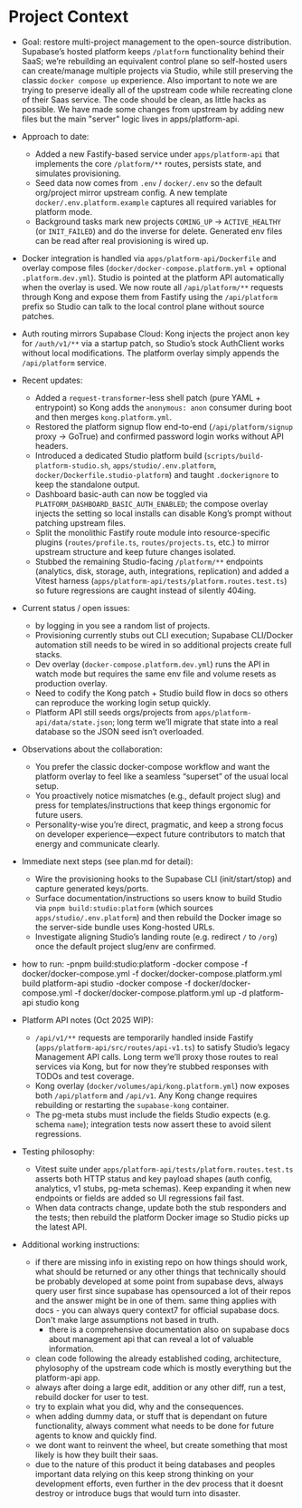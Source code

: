 # Project Context

- Goal: restore multi-project management to the open-source distribution. Supabase’s hosted platform keeps `/platform` functionality behind their SaaS; we’re rebuilding an equivalent control plane so self-hosted users can create/manage multiple projects via Studio, while still preserving the classic `docker compose up` experience. Also important to note we are trying to preserve ideally all of the upstream code while recreating clone of their Saas service. The code should be clean, as little hacks as possible. We have made some changes from upstream by adding new files but the main "server" logic lives in apps/platform-api.
- Approach to date:
  - Added a new Fastify-based service under `apps/platform-api` that implements the core `/platform/**` routes, persists state, and simulates provisioning.
  - Seed data now comes from `.env` / `docker/.env` so the default org/project mirror upstream config. A new template `docker/.env.platform.example` captures all required variables for platform mode.
  - Background tasks mark new projects `COMING_UP` → `ACTIVE_HEALTHY` (or `INIT_FAILED`) and do the inverse for delete. Generated env files can be read after real provisioning is wired up.
- Docker integration is handled via `apps/platform-api/Dockerfile` and overlay compose files (`docker/docker-compose.platform.yml` + optional `.platform.dev.yml`). Studio is pointed at the platform API automatically when the overlay is used. We now route all `/api/platform/**` requests through Kong and expose them from Fastify using the `/api/platform` prefix so Studio can talk to the local control plane without source patches.
- Auth routing mirrors Supabase Cloud: Kong injects the project anon key for `/auth/v1/**` via a startup patch, so Studio’s stock AuthClient works without local modifications. The platform overlay simply appends the `/api/platform` service.
- Recent updates:
  - Added a `request-transformer`-less shell patch (pure YAML + entrypoint) so Kong adds the `anonymous: anon` consumer during boot and then merges `kong.platform.yml`.
  - Restored the platform signup flow end-to-end (`/api/platform/signup` proxy → GoTrue) and confirmed password login works without API headers.
  - Introduced a dedicated Studio platform build (`scripts/build-platform-studio.sh`, `apps/studio/.env.platform`, `docker/Dockerfile.studio-platform`) and taught `.dockerignore` to keep the standalone output.
  - Dashboard basic-auth can now be toggled via `PLATFORM_DASHBOARD_BASIC_AUTH_ENABLED`; the compose overlay injects the setting so local installs can disable Kong’s prompt without patching upstream files.
  - Split the monolithic Fastify route module into resource-specific plugins (`routes/profile.ts`, `routes/projects.ts`, etc.) to mirror upstream structure and keep future changes isolated.
  - Stubbed the remaining Studio-facing `/platform/**` endpoints (analytics, disk, storage, auth, integrations, replication) and added a Vitest harness (`apps/platform-api/tests/platform.routes.test.ts`) so future regressions are caught instead of silently 404ing.
- Current status / open issues:
  - by logging in you see a random list of projects. 
  - Provisioning currently stubs out CLI execution; Supabase CLI/Docker automation still needs to be wired in so additional projects create full stacks.
  - Dev overlay (`docker-compose.platform.dev.yml`) runs the API in watch mode but requires the same env file and volume resets as production overlay.
  - Need to codify the Kong patch + Studio build flow in docs so others can reproduce the working login setup quickly.
  - Platform API still seeds orgs/projects from `apps/platform-api/data/state.json`; long term we’ll migrate that state into a real database so the JSON seed isn’t overloaded.
- Observations about the collaboration:
  - You prefer the classic docker-compose workflow and want the platform overlay to feel like a seamless “superset” of the usual local setup.
  - You proactively notice mismatches (e.g., default project slug) and press for templates/instructions that keep things ergonomic for future users.
  - Personality-wise you’re direct, pragmatic, and keep a strong focus on developer experience—expect future contributors to match that energy and communicate clearly.
- Immediate next steps (see plan.md for detail):
  - Wire the provisioning hooks to the Supabase CLI (init/start/stop) and capture generated keys/ports.
  - Surface documentation/instructions so users know to build Studio via `pnpm build:studio:platform` (which sources `apps/studio/.env.platform`) and then rebuild the Docker image so the server-side bundle uses Kong-hosted URLs.
  - Investigate aligning Studio’s landing route (e.g. redirect `/` to `/org`) once the default project slug/env are confirmed.
- how to run: 
  -pnpm build:studio:platform
  -docker compose -f docker/docker-compose.yml -f docker/docker-compose.platform.yml build platform-api studio
  -docker compose -f docker/docker-compose.yml -f docker/docker-compose.platform.yml up -d platform-api studio kong

- Platform API notes (Oct 2025 WIP):
  - `/api/v1/**` requests are temporarily handled inside Fastify (`apps/platform-api/src/routes/api-v1.ts`) to satisfy Studio’s legacy Management API calls. Long term we’ll proxy those routes to real services via Kong, but for now they’re stubbed responses with TODOs and test coverage.
  - Kong overlay (`docker/volumes/api/kong.platform.yml`) now exposes both `/api/platform` and `/api/v1`. Any Kong change requires rebuilding or restarting the `supabase-kong` container.
  - The pg-meta stubs must include the fields Studio expects (e.g. schema `name`); integration tests now assert these to avoid silent regressions.
- Testing philosophy:
  - Vitest suite under `apps/platform-api/tests/platform.routes.test.ts` asserts both HTTP status and key payload shapes (auth config, analytics, v1 stubs, pg-meta schemas). Keep expanding it when new endpoints or fields are added so UI regressions fail fast.
  - When data contracts change, update both the stub responders and the tests; then rebuild the platform Docker image so Studio picks up the latest API.

- Additional working instructions:
  - if there are missing info in existing repo on how things should work, what should be returned or any other things that technically should be probably developed at some point from supabase devs, always query user first since supabase has opensourced a lot of their repos and the answer might be in one of them. same thing applies with docs - you can always query context7 for official supabase docs. Don't make large assumptions not based in truth.
    - there is a comprehensive documentation also on supabase docs about management api that can reveal a lot of valuable information.
  - clean code following the already established coding, architecture, phylosophy of the upstream code which is mostly everything but the platform-api app. 
  - always after doing a large edit, addition or any other diff, run a test, rebuild docker for user to test.
  - try to explain what you did, why and the consequences. 
  - when adding dummy data, or stuff that is dependant on future functionality, always comment what needs to be done for future agents to know and quickly find.
  - we dont want to reinvent the wheel, but create something that most likely is how they built their saas. 
  - due to the nature of this product it being databases and peoples important data relying on this keep strong thinking on your development efforts, even further in the dev process that it doesnt destroy or introduce bugs that would turn into disaster. 
